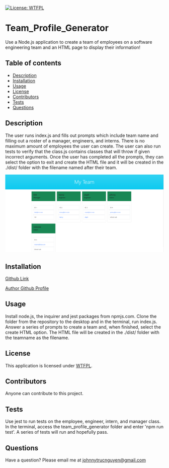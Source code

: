 [![License: WTFPL](https://img.shields.io/badge/License-WTFPL-brightgreen.svg)](http://www.wtfpl.net/about/)
# Team_Profile_Generator
Use a Node.js application to create a team of employees on a software engineering team and an HTML page to display their information!

## Table of contents
* [Description](#description)
* [Installation](#installation)
* [Usage](#usage)
* [License](#license)
* [Contributors](#contributors)
* [Tests](#tests)
* [Questions](#questions)

## Description

The user runs index.js and fills out prompts which include team name and filling out a roster of a manager, engineers, and interns.  There is no maximum amount of employees the user can create.  The user can also run tests to verify that the class.js contains classes that will throw if given incorrect arguments.  Once the user has completed all the prompts, they can select the option to exit and create the HTML file and it will be created in the ./dist/ folder with the filename named after their team.

![Sample HTML](.\assets\readmeScreenshot.png)

## Installation

[Github Link](https://github.com/NguyenJohnnyT/Team_Profile_Generator) 

[Author Github Profile](https://github.com/NguyenJohnnyT)

## Usage

Install node.js, the inquirer and jest packages from npmjs.com.  Clone the folder from the repository to the desktop and in the terminal, run index.js.  Answer a series of prompts to create a team and, when finished, select the create HTML option.  The HTML file will be created in the ./dist/ folder with the teamname as the filename.

## License

This application is licensed under [WTFPL]((http://www.wtfpl.net/about/)).

## Contributors

Anyone can contribute to this project.

## Tests

Use jest to run tests on the employee, engineer, intern, and manager class. In the terminal, access the team_profile_generator folder and enter 'npm run test'.  A series of tests will run and hopefully pass.

## Questions
Have a question? Please email me at johnnytrucnguyen@gmail.com